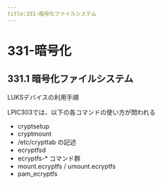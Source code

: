 ```yaml
---
title:331-暗号化ファイルシステム
---
```


# 331-暗号化

## 331.1 暗号化ファイルシステム

LUKSデバイスの利用手順

LPIC303では、以下の各コマンドの使い方が問われる
- cryptsetup 
- cryptmount 
- /etc/crypttab の記述
- ecryptfsd
- ecryptfs-* コマンド群
- mount.ecryptfs / umount.ecryptfs
- pam_ecryptfs


